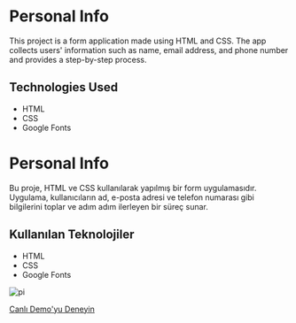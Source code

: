 # Personal Info

This project is a form application made using HTML and CSS. The app collects users' information such as name, email address, and phone number and provides a step-by-step process.

## Technologies Used

- HTML
- CSS
- Google Fonts

# Personal Info

Bu proje, HTML ve CSS kullanılarak yapılmış bir form uygulamasıdır. Uygulama, kullanıcıların ad, e-posta adresi ve telefon numarası gibi bilgilerini toplar ve adım adım ilerleyen bir süreç sunar.

## Kullanılan Teknolojiler

- HTML
- CSS
- Google Fonts

![pi](https://github.com/user-attachments/assets/0cccbb2e-dff6-487e-a681-381ec545a1ef)

[Canlı Demo'yu Deneyin](https://fatihycan.github.io/Personal-info/)
